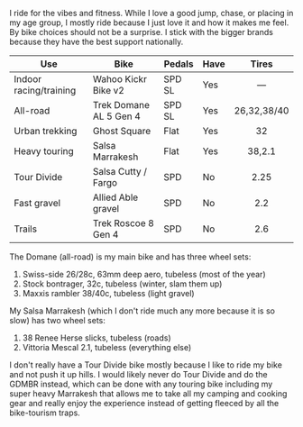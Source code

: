 I ride for the vibes and fitness. While I love a good jump, chase, or placing in my age group, I mostly ride because I just love it and how it makes me feel. By bike choices should not be a surprise. I stick with the bigger brands because they have the best support nationally.

| Use                    | Bike                   | Pedals | Have |    Tires    |
| ---------------------- | ---------------------- | ------ | ---- | :---------: |
| Indoor racing/training | Wahoo Kickr Bike v2    | SPD SL | Yes  |      —      |
| All-road               | Trek Domane AL 5 Gen 4 | SPD SL | Yes  | 26,32,38/40 |
| Urban trekking         | Ghost Square           | Flat   | Yes  |     32      |
| Heavy touring          | Salsa Marrakesh        | Flat   | Yes  |   38,2.1    |
| Tour Divide            | Salsa Cutty / Fargo    | SPD    | No   |    2.25     |
| Fast gravel            | Allied Able gravel     | SPD    | No   |     2.2     |
| Trails                 | Trek Roscoe 8 Gen 4    | SPD    | No   |     2.6     |

The Domane (all-road) is my main bike and has three wheel sets:

1. Swiss-side 26/28c, 63mm deep aero, tubeless (most of the year)
2. Stock bontrager, 32c, tubeless (winter, slam them up)
3. Maxxis rambler 38/40c, tubeless (light gravel)

My Salsa Marrakesh (which I don't ride much any more because it is so slow) has two wheel sets:

1. 38 Renee Herse slicks, tubeless (roads)
2. Vittoria Mescal 2.1, tubeless (everything else)

I don't really have a Tour Divide bike mostly because I like to ride my bike and not push it up hills. I would likely never do Tour Divide and do the GDMBR instead, which can be done with any touring bike including my super heavy Marrakesh that allows me to take all my camping and cooking gear and really enjoy the experience instead of getting fleeced by all the bike-tourism traps.